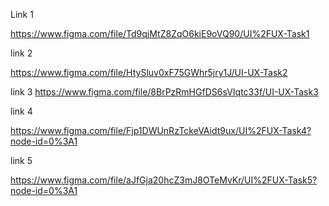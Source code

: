 Link 1 

https://www.figma.com/file/Td9qjMtZ8ZqO6kiE9oVQ90/UI%2FUX-Task1


link 2

https://www.figma.com/file/HtySluv0xF75GWhr5jry1J/UI-UX-Task2

link 3
https://www.figma.com/file/8BrPzRmHGfDS6sVIqtc33f/UI-UX-Task3


link 4

https://www.figma.com/file/Fjp1DWUnRzTckeVAidt9ux/UI%2FUX-Task4?node-id=0%3A1

link 5

https://www.figma.com/file/aJfGja20hcZ3mJ8OTeMvKr/UI%2FUX-Task5?node-id=0%3A1
